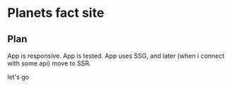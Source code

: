 # Planets fact site

## Plan

App is responsive.
App is tested.
App uses SSG, and later (when i connect with some api) move to SSR.

let's go